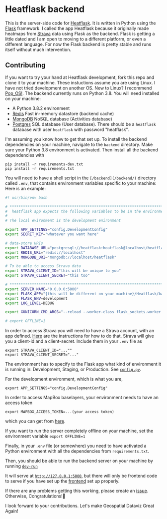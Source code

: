 # Heatflask backend
This is the server-side code for [Heatflask](https://www.heatflask.com ).  It is written in Python using the [Flask](https://flask.palletsprojects.com/en/1.1.x) framework.  I called the app Heatflask because it originally made heatmaps from [Strava](https://www.strava.com) data using Flask as the backend.  Flask is getting a little dated and I am open to moving to a different platform, or even a different language.  For now the Flask backend is pretty stable and runs itself without much intervention.

## Contributing
If you want to try your hand at Heatflask development, fork this repo and clone it to your machine.  These instuctions assume you are using Linux.  I have not tried development on another OS. New to Linux? I recommend [Pop_OS!](https://system76.com/pop). The backend currently runs on Python 3.8. You will need installed on your machine:
  * A Python 3.8.2 environment
  * [Redis](https://redis.io) Fast in-memory datastore (backend cache)
  * [MongoDB](https://www.mongodb.com) NoSQL database (Activities database)
  * [Postgres](https://www.postgresql.org) SQL database (User database).  There should be a `heatflask` database with user `heatflask` with password "heatflask".

I'm assuming you know how to get that set up. To install the backend dependencies on your machine, navigate to the `backend` directory.  Make sure your Python 3.8 environment is activated.  Then install all the backend dependencies with
```
pip install -r requirements-dev.txt
pip install -r requirements.txt
```

You will need to have a shell script in the `[/backend](/backend/)` directory called `.env`, that contains environment variables specific to your machine:
Here is an example:

```bash
#! usr/bin/env bash

# *************************************************************************
#  heatflask app expects the following variables to be in the environment
#
# The local evironment is the development enironment

export APP_SETTINGS="config.DevelopmentConfig"
export SECRET_KEY="whatever you want here"

# data-store URIs
export DATABASE_URL="postgresql://heatflask:heatflask@localhost/heatflask"
export REDIS_URL="redis://localhost"
export MONGODB_URI="mongodb://localhost/heatflask"

# To be able to access Strava data
export STRAVA_CLIENT_ID="this will be unique to you"
export STRAVA_CLIENT_SECRET="this too"

# ***************************************************************************
export SERVER_NAME="0.0.0.0:5000"
export FLASK_APP="{this will be different on your machine}/Heatflask/backend/heatflask/wsgi.py"
export FLASK_ENV=development
export LOG_LEVEL=DEBUG

export GUNICORN_CMD_ARGS="--reload --worker-class flask_sockets.worker --log-level=debug --bind '0.0.0.0:5000'"

# export OFFLINE=1
```

In order to access Strava you will need to have a Strava account, with an app defined.  [Here](https://developers.strava.com/docs/getting-started/) are the instructions for how to do that.  Strava will give you a client-id and a client-secret.  Include them in your `.env` file as

```
export STRAVA_CLIENT_ID="...""
export STRAVA_CLIENT_SECRET="..."
```

The environment has to specify to the Flask app what kind of environment it is running in: Development, Staging, or Production. See [`config.py`](/backend/config.py).

For the development environment, which is what you are,
```
export APP_SETTINGS="config.DevelopmentConfig"
```

In order to access MapBox baselayers, your environment needs to have an access token
```
export MAPBOX_ACCESS_TOKEN=...(your access token)
```
which you can get from [here](https://docs.mapbox.com/help/how-mapbox-works/access-tokens).


If you want to run the server completely offline on your machine, set the environment variable
`export OFFLINE=1`


Finally, in your `.env` file (or somewhere) you need to have activated a Python environment with all the dependencies from `requirements.txt`.


Then, you should be able to run the backend server on your machine by running [`dev-run`](/backend/dev-run)

It will serve at [`http://127.0.0.1:5000`](http://127.0.0.1:5000), but there will only be frontend code to serve if you have set up the [frontend](/frontend/) set up properly.

If there are any problems getting this working, please create an [issue](https://github.com/ebrensi/heatflask/issues). Otherwise, Congratulations!🥳

I look forward to your contributions.  Let's make Geospatial Dataviz Great Again!



